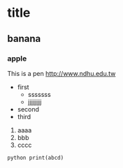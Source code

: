 # title
## banana
### apple

This is a pen http://www.ndhu.edu.tw

* first
    * sssssss
    * jjjjjjjjj
* second
* third

1. aaaa
2. bbb
3. cccc

`python
print(abcd)
`
